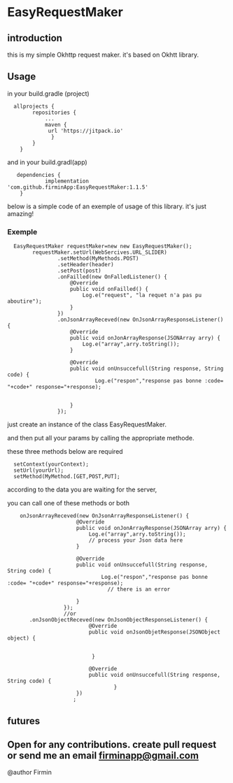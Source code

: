 # EasyRequestMaker
## introduction
this is my simple Okhttp request maker.
it's based on Okhtt library.

## Usage

in your build.gradle (project)

      allprojects {
      		repositories {
      			...
      			maven {
      			 url 'https://jitpack.io'
      			  }
      		}
      	}
      	

and in your build.gradl(app)

       dependencies {
       	        implementation 'com.github.firminApp:EasyRequestMaker:1.1.5'
       	}
below is a simple code of an exemple of usage of this library. it's just amazing!
  
  ### Exemple
  
      EasyRequestMaker requestMaker=new new EasyRequestMaker();
            requestMaker.setUrl(WebSercives.URL_SLIDER)
                    .setMethod(MyMethods.POST)
                    .setHeader(header)
                    .setPost(post)
                    .onFailled(new OnFalledListener() {
                        @Override
                        public void onFailled() {
                            Log.e("request", "la requet n'a pas pu aboutire");
                        }
                    })
                    .onJsonArrayReceved(new OnJsonArrayResponseListener() {
                        @Override
                        public void onJonArrayResponse(JSONArray arry) {
                            Log.e("array",arry.toString());
                        }
    
                        @Override
                        public void onUnsuccefull(String response, String code) {
                                Log.e("respon","response pas bonne :code= "+code+" response="+response);
    
    
                        }
                    });
                    

just create an instance of the class EasyRequestMaker.

and then put all your params by calling the appropriate methode.

these three methods below are required 

      setContext(yourContext);
      setUrl(yourUrl);
      setMethod(MyMethod.[GET,POST,PUT];

according to the data you are waiting for the server,

you can call one of these methods or both

        onJsonArrayReceved(new OnJsonArrayResponseListener() {
                          @Override
                          public void onJonArrayResponse(JSONArray arry) {
                              Log.e("array",arry.toString());
                              // process your Json data here
                          }
      
                          @Override
                          public void onUnsuccefull(String response, String code) {
                                  Log.e("respon","response pas bonne :code= "+code+" response="+response);
                                    // there is an error
      
                          }
                      });
                      //or
           .onJsonObjectReceved(new OnJsonObjectResponseListener() {
                              @Override
                              public void onJsonObjetResponse(JSONObject object) {
                                  
          
                               }
          
                              @Override
                              public void onUnsuccefull(String response, String code) {
                                      }
                          })
                         ;
 
 ## futures

 ## Open for any contributions. create pull request or send me an email firminapp@gmail.com
 
  
  
@author Firmin

